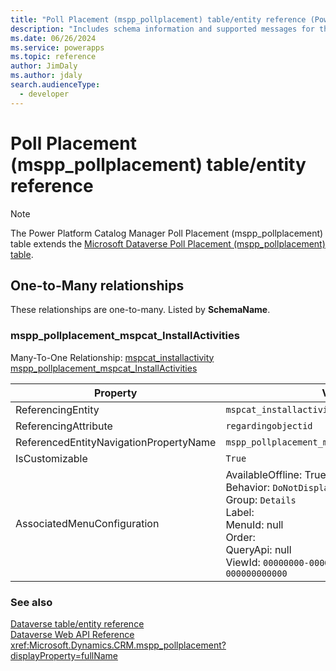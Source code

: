 ```yaml
---
title: "Poll Placement (mspp_pollplacement) table/entity reference (Power Platform Catalog Manager)"
description: "Includes schema information and supported messages for the Poll Placement (mspp_pollplacement) table/entity with Power Platform Catalog Manager."
ms.date: 06/26/2024
ms.service: powerapps
ms.topic: reference
author: JimDaly
ms.author: jdaly
search.audienceType: 
  - developer
---
```


# Poll Placement (mspp_pollplacement) table/entity reference



> [!NOTE]
> The Power Platform Catalog Manager Poll Placement (mspp_pollplacement) table extends the [Microsoft Dataverse Poll Placement (mspp_pollplacement) table](/power-apps/developer/data-platform/reference/entities/mspp_pollplacement).




## One-to-Many relationships

These relationships are one-to-many. Listed by **SchemaName**.

### <a name="BKMK_mspp_pollplacement_mspcat_InstallActivities"></a> mspp_pollplacement_mspcat_InstallActivities

Many-To-One Relationship: [mspcat_installactivity mspp_pollplacement_mspcat_InstallActivities](mspcat_installactivity.md#BKMK_mspp_pollplacement_mspcat_InstallActivities)

|Property|Value|
|---|---|
|ReferencingEntity|`mspcat_installactivity`|
|ReferencingAttribute|`regardingobjectid`|
|ReferencedEntityNavigationPropertyName|`mspp_pollplacement_mspcat_InstallActivities`|
|IsCustomizable|`True`|
|AssociatedMenuConfiguration|AvailableOffline: True<br />Behavior: `DoNotDisplay`<br />Group: `Details`<br />Label: <br />MenuId: null<br />Order: <br />QueryApi: null<br />ViewId: `00000000-0000-0000-0000-000000000000`|



### See also

[Dataverse table/entity reference](/power-apps/developer/data-platform/reference/about-entity-reference)  
[Dataverse Web API Reference](/power-apps/developer/data-platform/webapi/reference/about)   
<xref:Microsoft.Dynamics.CRM.mspp_pollplacement?displayProperty=fullName>
